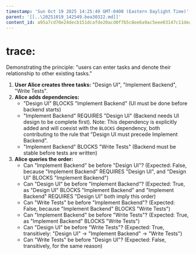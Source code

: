 ```yaml
---
timestamp: 'Sun Oct 19 2025 14:25:49 GMT-0400 (Eastern Daylight Time)'
parent: '[[..\20251019_142549.bea30322.md]]'
content_id: a95a7cd70e24decb151dcafde20acd0f7b5c8ee6a9ac5eee03147c11dead0b47
---
```


# trace:

Demonstrating the principle: "users can enter tasks and denote their relationship to other existing tasks."

1. **User Alice creates three tasks:** "Design UI", "Implement Backend", "Write Tests".
2. **Alice adds dependencies:**
   * "Design UI" BLOCKS "Implement Backend" (UI must be done before backend starts)
   * "Implement Backend" REQUIRES "Design UI" (Backend needs UI design to be complete first). Note: This dependency is explicitly added and will coexist with the `BLOCKS` dependency, both contributing to the rule that "Design UI must precede Implement Backend".
   * "Implement Backend" BLOCKS "Write Tests" (Backend must be stable before tests are written)
3. **Alice queries the order:**
   * Can "Implement Backend" be before "Design UI"? (Expected: False, because "Implement Backend" REQUIRES "Design UI", and "Design UI" BLOCKS "Implement Backend")
   * Can "Design UI" be before "Implement Backend"? (Expected: True, as "Design UI" BLOCKS "Implement Backend" and "Implement Backend" REQUIRES "Design UI" both imply this order)
   * Can "Write Tests" be before "Implement Backend"? (Expected: False, because "Implement Backend" BLOCKS "Write Tests")
   * Can "Implement Backend" be before "Write Tests"? (Expected: True, as "Implement Backend" BLOCKS "Write Tests")
   * Can "Design UI" be before "Write Tests"? (Expected: True, transitively: "Design UI" -> "Implement Backend" -> "Write Tests")
   * Can "Write Tests" be before "Design UI"? (Expected: False, transitively, for the same reason)
